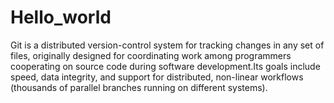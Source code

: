 # Hello_world
Git  is a distributed version-control system for tracking changes in any set of files, originally designed for coordinating work among programmers cooperating on source code during software development.Its goals include speed, data integrity, and support for distributed, non-linear workflows (thousands of parallel branches running on different systems).
